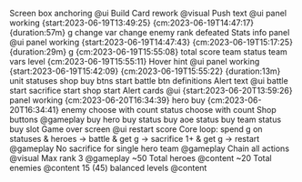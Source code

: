 Screen box anchoring @ui
Build
    Card rework @visual
    Push text @ui
        panel working {start:2023-06-19T13:49:25} {cm:2023-06-19T14:47:17} {duration:57m}
        g change
        var change
        enemy rank defeated
    Stats info panel @ui
        panel working {start:2023-06-19T14:47:43} {cm:2023-06-19T15:17:25} {duration:29m}
        g {cm:2023-06-19T15:55:08}
        total score
        team status
        team vars
        level {cm:2023-06-19T15:55:11}
    Hover hint @ui
        panel working {start:2023-06-19T15:42:09} {cm:2023-06-19T15:55:22} {duration:13m}
        unit statuses
        shop buy btns
        start battle btn
        definitions
    Alert text @ui
        battle start
        sacrifice start
        shop start
    Alert cards @ui {start:2023-06-20T13:59:26}
        panel working {cm:2023-06-20T16:34:39}
        hero buy {cm:2023-06-20T16:34:41}
        enemy choose with count
        status choose with count
    Shop buttons @gameplay
        buy hero
        buy status
        buy aoe status
        buy team status
        buy slot
    Game over screen @ui
        restart
        score
    Core loop: spend g on statuses & heroes -> battle & get g -> sacrifice 1+ & get g -> restart @gameplay
    No sacrifice for single hero team @gameplay
    Chain all actions @visual
    Max rank 3 @gameplay
    ~50 Total heroes @content
    ~20 Total enemies @content
    15 (45) balanced levels @content
